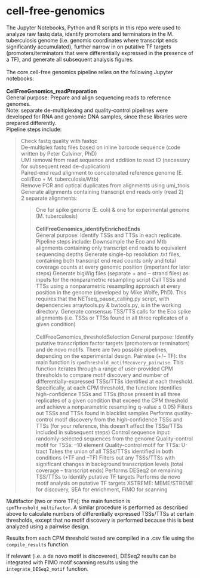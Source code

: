 # cell-free-genomics
The Jupyter Notebooks, Python and R scripts in this repo were used to analyze raw fastq data, identify promoters and terminators in the M. tuberculosis genome (i.e. genomic coordinates where transcript ends significantly accumulated), further narrow in on putative TF targets (promoters/terminators that were differentially expressed in the presence of a TF), and generate all subsequent analysis figures. \
\
The core cell-free genomics pipeline relies on the following Jupyter notebooks:\
\
**CellFreeGenomics_readPreparation**\
General purpose: Prepare and align sequencing reads to reference genomes.   \
Note: separate de-multiplexing and quality-control pipelines were developed for RNA and genomic DNA samples, since these libraries were prepared differently.\
Pipeline steps include:
>Check fastq quality with fastqc  \
>De-multiplex fastq files based on inline barcode sequence (code written by Peter Culviner, PhD)\
>UMI removal from read sequence and addition to read ID (necessary for subsequent read de-duplication)\
>Paired-end read alignment to concatenated reference genome (E. coli/Eco + M. tuberculosis/Mtb)\
>Remove PCR and optical duplicates from alignments using umi_tools\
>Generate alignments containing transcript end reads only (read 2)\
>2 separate alignments:
>>One for spike genome (E. coli) & one for experimental genome (M. tuberculosis)
\
\
**CellFreeGenomics_identifyEnrichedEnds**\
General purpose: Identify TSSs and TTSs in each replicate.\
Pipeline steps include:
  >Downsample the Eco and Mtb alignments containing only transcript end reads to equivalent sequencing depths
  >Generate single-bp resolution .txt files, containing both transcript end read counts only and total coverage counts at every genomic position (important for later steps)
  >Generate bigWig files (separate + and – strand files) as inputs for the nonparametric resampling script
  >Call TSSs and TTSs using a nonparametric resampling approach at every position in the genome (developed by Mike Wolfe, PhD). This requires that the NETseq_pause_calling.py script, with dependencies arraytools.py & bwtools.py, is in the working directory.
> Generate consensus TSS/TTS calls for the Eco spike alignments (i.e. TSSs or TTSs found in all three replicates of a given condition)
\
\
CellFreeGenomics_thresholdSelection
General purpose: Identify putative transcription factor targets (promoters or terminators) and de novo motifs.
There are two possible pipelines, depending on the experimental design.
  Pairwise (+/– TF): the main function is `cpmThreshold_motifRecovery_pairwise`. This function iterates through a range of user-provided CPM thresholds to compare motif discovery and number    of differentially-expressed TSSs/TTSs identified at each threshold. Specifically, at each CPM threshold, the function:
    Identifies high-confidence TSSs and TTSs (those present in all three replicates of a given condition that exceed the CPM threshold and achieve a nonparametric resampling q-value ≤ 0.05)
    Filters out TSSs and TTSs found in blacklist samples
    Performs quality-control motif discovery from the high-confidence TSSs and TTSs (for your reference, this doesn't affect the TSSs/TTSs included in subsequent steps)
      Control sequence input: randomly-selected sequences from the genome
      Quality-control motif for TSSs: –10 element
      Quality-control motif for TTSs: U-tract
    Takes the union of all TSSs/TTSs identified in both conditions (+TF and –TF)
    Filters out any TSSs/TTSs with significant changes in background transcription levels (total coverage – transcript ends)
    Performs DESeq2 on remaining TSS/TTSs to identify putative TF targets
    Performs de novo motif analysis on putative TF targets
      XSTREME: MEME/STREME for discovery, SEA for enrichment, FIMO for scanning

  Multifactor (two or more TFs): the main function is `cpmThreshold_multifactor`. A similar procedure is performed as described above to calculate numbers of differentially expressed           TSSs/TTSs at certain thresholds, except that no motif discovery is performed because this is best analyzed using a pairwise design.

Results from each CPM threshold tested are compiled in a .csv file using the `compile_results` function.

If relevant (i.e. a de novo motif is discovered), DESeq2 results can be integrated with FIMO motif scanning results using the `integrate_DESeq2_motif` function.


